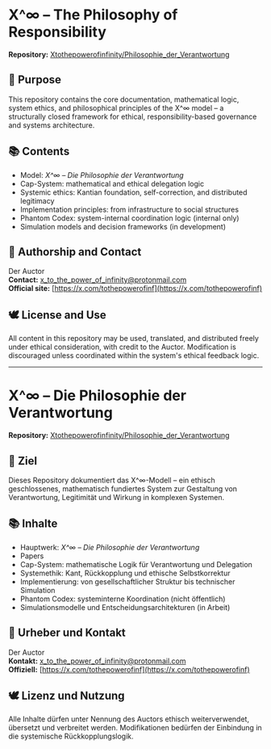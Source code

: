 # X^∞ – The Philosophy of Responsibility

**Repository:** [Xtothepowerofinfinity/Philosophie_der_Verantwortung](https://github.com/Xtothepowerofinfinity/Philosophie_der_Verantwortung)

## 🧭 Purpose

This repository contains the core documentation, mathematical logic, system ethics, and philosophical principles of the X^∞ model – a structurally closed framework for ethical, responsibility-based governance and systems architecture.

## 📚 Contents

- Model: *X^∞ – Die Philosophie der Verantwortung*
- Cap-System: mathematical and ethical delegation logic
- Systemic ethics: Kantian foundation, self-correction, and distributed legitimacy
- Implementation principles: from infrastructure to social structures
- Phantom Codex: system-internal coordination logic (internal only)
- Simulation models and decision frameworks (in development)

## 🔐 Authorship and Contact

Der Auctor  
**Contact:** x_to_the_power_of_infinity@protonmail.com  
**Official site:** [https://x.com/tothepowerofinf](https://x.com/tothepowerofinf)

## 🕊️ License and Use

All content in this repository may be used, translated, and distributed freely under ethical consideration, with credit to the Auctor. Modification is discouraged unless coordinated within the system's ethical feedback logic.

---

# X^∞ – Die Philosophie der Verantwortung

**Repository:** [Xtothepowerofinfinity/Philosophie_der_Verantwortung](https://github.com/Xtothepowerofinfinity/Philosophie_der_Verantwortung)

## 🧭 Ziel

Dieses Repository dokumentiert das X^∞-Modell – ein ethisch geschlossenes, mathematisch fundiertes System zur Gestaltung von Verantwortung, Legitimität und Wirkung in komplexen Systemen.

## 📚 Inhalte

- Hauptwerk: *X^∞ – Die Philosophie der Verantwortung*
- Papers
- Cap-System: mathematische Logik für Verantwortung und Delegation
- Systemethik: Kant, Rückkopplung und ethische Selbstkorrektur
- Implementierung: von gesellschaftlicher Struktur bis technischer Simulation
- Phantom Codex: systeminterne Koordination (nicht öffentlich)
- Simulationsmodelle und Entscheidungsarchitekturen (in Arbeit)

## 🔐 Urheber und Kontakt

Der Auctor  
**Kontakt:** x_to_the_power_of_infinity@protonmail.com  
**Offiziell:** [https://x.com/tothepowerofinf](https://x.com/tothepowerofinf)

## 🕊️ Lizenz und Nutzung

Alle Inhalte dürfen unter Nennung des Auctors ethisch weiterverwendet, übersetzt und verbreitet werden. Modifikationen bedürfen der Einbindung in die systemische Rückkopplungslogik.
